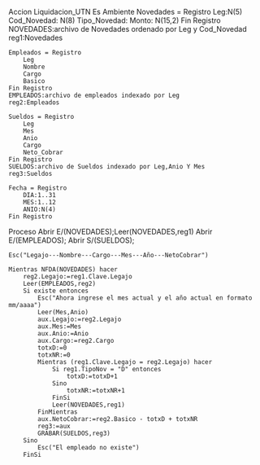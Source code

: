 Accion Liquidacion_UTN Es
Ambiente
    Novedades = Registro
        Leg:N(5)
        Cod_Novedad: N(8)
        Tipo_Novedad:
        Monto: N(15,2)
    Fin Registro
    NOVEDADES:archivo de Novedades ordenado por Leg y Cod_Novedad
    reg1:Novedades

    Empleados = Registro 
        Leg
        Nombre
        Cargo
        Basico
    Fin Registro
    EMPLEADOS:archivo de empleados indexado por Leg
    reg2:Empleados

    Sueldos = Registro
        Leg
        Mes
        Anio
        Cargo
        Neto_Cobrar
    Fin Registro
    SUELDOS:archivo de Sueldos indexado por Leg,Anio Y Mes
    reg3:Sueldos

    Fecha = Registro
        DIA:1..31
        MES:1..12
        ANIO:N(4)
    Fin Registro

    

Proceso
    Abrir E/(NOVEDADES);Leer(NOVEDADES,reg1)
    Abrir E/(EMPLEADOS);
    Abrir S/(SUELDOS);

    Esc("Legajo---Nombre---Cargo---Mes---Año---NetoCobrar")

    Mientras NFDA(NOVEDADES) hacer
        reg2.Legajo:=reg1.Clave.Legajo
        Leer(EMPLEADOS,reg2)
        Si existe entonces
            Esc("Ahora ingrese el mes actual y el año actual en formato mm/aaaa")
            Leer(Mes,Anio)
            aux.Legajo:=reg2.Legajo
            aux.Mes:=Mes
            aux.Anio:=Anio
            aux.Cargo:=reg2.Cargo
            totxD:=0
            totxNR:=0
            Mientras (reg1.Clave.Legajo = reg2.Legajo) hacer
                Si reg1.TipoNov = "D" entonces
                    totxD:=totxD+1
                Sino
                    totxNR:=totxNR+1
                FinSi
                Leer(NOVEDADES,reg1)
            FinMientras
            aux.NetoCobrar:=reg2.Basico - totxD + totxNR
            reg3:=aux
            GRABAR(SUELDOS,reg3)
        Sino
            Esc("El empleado no existe")
        FinSi
        





